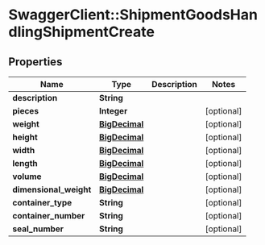 # SwaggerClient::ShipmentGoodsHandlingShipmentCreate

## Properties
Name | Type | Description | Notes
------------ | ------------- | ------------- | -------------
**description** | **String** |  | 
**pieces** | **Integer** |  | [optional] 
**weight** | [**BigDecimal**](BigDecimal.md) |  | [optional] 
**height** | [**BigDecimal**](BigDecimal.md) |  | [optional] 
**width** | [**BigDecimal**](BigDecimal.md) |  | [optional] 
**length** | [**BigDecimal**](BigDecimal.md) |  | [optional] 
**volume** | [**BigDecimal**](BigDecimal.md) |  | [optional] 
**dimensional_weight** | [**BigDecimal**](BigDecimal.md) |  | [optional] 
**container_type** | **String** |  | [optional] 
**container_number** | **String** |  | [optional] 
**seal_number** | **String** |  | [optional] 

